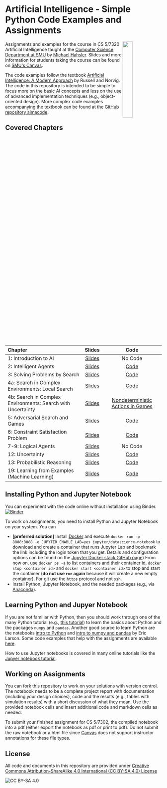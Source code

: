 <!-- #region -->
# Artificial Intelligence - Simple Python Code Examples and Assignments

<img src="http://aima.cs.berkeley.edu/cover2.jpg" align="right" width="25%">


Assignments and examples for the course in CS 5/7320 Artificial Intelligence taught at the 
[Computer Science Department at SMU](https://www.smu.edu/Lyle/Academics/Departments/CS) by [Michael Hahsler](https://michael.hahsler.net/). Slides and more information for students taking the course can be found on 
[SMU's Canvas](https://www.smu.edu/OIT/Services/Canvas).


The code examples follow the textbook [Artificial Intelligence: A Modern Approach](http://aima.cs.berkeley.edu/) by Russell and Norvig. The code in this repository is intended to be simple to focus more on the basic AI concepts and less on the use of advanced implementation techniques (e.g., object-oriented design).
More complex code examples accompanying the textbook can be found at the [GitHub repository aimacode](https://github.com/aimacode).  

## Covered Chapters

| Chapter | Slides | Code |
| :-------| :----: | :--: |
| 1: Introduction to AI | [Slides](https://mhahsler.github.io/CS7320-AI/slides/intro.pdf) | No Code | 
| 2: Intelligent Agents | [Slides](https://mhahsler.github.io/CS7320-AI/slides/agents.pdf) | [Code](Agents) | 
| 3: Solving Problems by Search | [Slides](https://mhahsler.github.io/CS7320-AI/slides/search.pdf) | [Code](Search) |
| 4a: Search in Complex Environments: Local Search | [Slides](https://mhahsler.github.io/CS7320-AI/slides/local_search.pdf) | [Code](Local_Search) |
| 4b: Search in Complex Environments: Search with Uncertainty | [Slides](https://mhahsler.github.io/CS7320-AI/slides/search_with_uncertainty.pdf) | [Nondeterministic Actions in Games](Games) |
| 5: Adversarial Search and Games | [Slides](https://mhahsler.github.io/CS7320-AI/slides/games.pdf) | [Code](Games) |
| 6: Constraint Satisfaction Problem | [Slides](https://mhahsler.github.io/CS7320-AI/slides/CSP.pdf) | [Code](CSP) |
| 7-9: Logical Agents | [Slides](https://mhahsler.github.io/CS7320-AI/slides/logic.pdf) | No Code |
| 12: Uncertainty | [Slides](https://mhahsler.github.io/CS7320-AI/slides/uncertainty.pdf) | [Code](Uncertainty) |
| 13: Probabilistic Reasoning | [Slides](https://mhahsler.github.io/CS7320-AI/slides/bayes_nets.pdf) | [Code](Uncertainty) |
| 19: Learning from Examples (Machine Learning) | [Slides](https://mhahsler.github.io/CS7320-AI/slides/ML_intro.pdf) | [Code](ML) |

## Installing Python and Jupyter Notebook

You can experiment with the code online without installation using Binder. 
[![Binder](https://mybinder.org/badge_logo.svg)](https://mybinder.org/v2/gh/mhahsler/CS7320-AI/HEAD)

To work on assignments, you need to install Python and Jupyter Notebook on your system. You can 
* __[preferred solution]__ Install [Docker](https://docs.docker.com/get-docker/) and 
execute `docker run -p 8888:8888 -e JUPYTER_ENABLE_LAB=yes jupyter/datascience-notebook` to download and create a container that runs
Jupyter Lab and bookmark the link including the login token that you get. 
Details and configuration options can be found on the [Jupyter Docker stack GitHub page](https://github.com/jupyter/docker-stacks)) 
From now on, use `docker ps -a` to list containers and their container id, `docker stop <container id>` and `docker start <container id>` to stop and start the container (**do not use `run` again** because it will create a new empty container). For git use the `https` protocol and not `ssh`.
* Install Python, Jupyter Notebook, and the needed packages (e.g., via [Anaconda](https://www.anaconda.com/)).

## Learning Python and Jupyer Notebook

If you are not familiar with Python, then you should work through one of the many Python tutorial (e.g., [this tutorial](https://www.w3schools.com/python/default.asp)) to learn the basics about Python and the packages `numpy` and `pandas`. Another good source to learn Python are 
the notebooks [intro to Python](https://github.com/eclarson/MachineLearningNotebooks/blob/master/0.%20Python_Intro%20(optional).ipynb)
and [intro to numpy and pandas](https://github.com/eclarson/MachineLearningNotebooks/blob/master/01_Numpy%20and%20Pandas%20Intro.ipynb)
by Eric Larson. Some code examples that help with the assignments are available [here](Python_Code_Examples).

How to use Jupyter notebooks is covered in many online tutorials like the [Jupyer notebook tutorial](https://www.dataquest.io/blog/jupyter-notebook-tutorial/).

## Working on Assignments

You can fork this repository to work on your solutions with version control. 
The notebook needs to be a complete project report with documentation (including your design choices), code and the results (e.g., tables with simulation results) with a short discussion of what they mean. Use the provided notebook cells and insert additional code and markdown cells as needed.

To submit your finished assignment for CS 5/7302, the compiled notebook into a pdf (either export the notebook as pdf or print to pdf). Do not submit the raw notebook or a html file since [Canvas](https://www.smu.edu/OIT/Services/Canvas) does not support instructor annotations for these file types. 

## License
All code and documents in this repository are provided under [Creative Commons Attribution-ShareAlike 4.0 International (CC BY-SA 4.0) License](https://creativecommons.org/licenses/by-sa/4.0/)

![CC BY-SA 4.0](https://licensebuttons.net/l/by-sa/3.0/88x31.png)
<!-- #endregion -->
